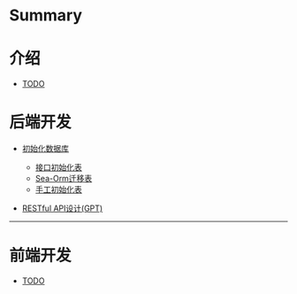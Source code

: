 # Summary

# 介绍

- [TODO]()

# 后端开发

- [初始化数据库](./table/init_table.md)
  - [接口初始化表](sea_orm/接口初始化表.md)
  - [Sea-Orm迁移表](sea_orm/Sea-Orm迁移表.md)
  - [手工初始化表](sea_orm/手工初始化表.md)

- [RESTful API设计(GPT)](api/RESTful_API设计.md)

---

# 前端开发

- [TODO]()
